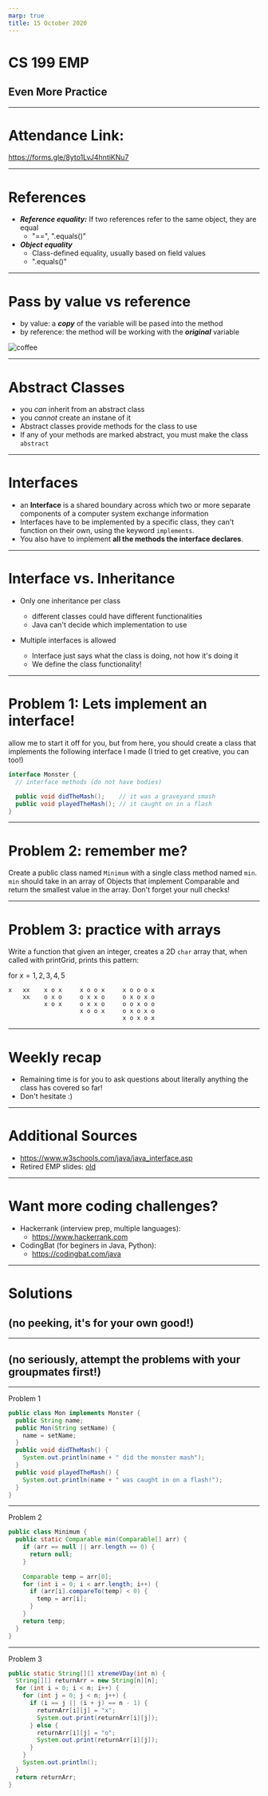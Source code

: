 ```yaml
---
marp: true
title: 15 October 2020
---
```


# <!-- fit --> CS 199 EMP

## <!-- fit --> Even More Practice

---

# <!-- fit --> Attendance Link:

https://forms.gle/8yto1LvJ4hntiKNu7

---

# References

* ***Reference equality:*** If two references refer to the same object, they are equal
  * "==", ".equals()"
* ***Object equality***
  * Class-defined equality, usually based on field values
  * ".equals()"

---

# Pass by value vs reference
* by value: a ***copy*** of the variable will be pased into the method
* by reference: the method will be working with the ***original*** variable

![coffee](../pics/pass_by_refference.gif)

---

# Abstract Classes
* you *can* inherit from an abstract class
* you *cannot* create an instane of it
* Abstract classes provide methods for the class to use
* If any of your methods are marked abstract, you must make the class ```abstract```

---
# Interfaces
* an **Interface** is a shared boundary across which two or more separate components of a computer system exchange information
* Interfaces have to be implemented by a specific class, they can't function on their own, using the keyword ```implements```.
* You also have to implement **all the methods the interface declares**.

---

# Interface vs. Inheritance

* Only one inheritance per class
  * different classes could have different functionalities
  * Java can't decide which implementation to use

* Multiple interfaces is allowed
  * Interface just says what the class is doing, not how it's doing it
  * We define the class functionality!

---

# Problem 1: Lets implement an interface!

allow me to start it off for you, but from here, you should create a class that implements the following interface I made (I tried to get creative, you can too!)

```Java
interface Monster {
  // interface methods (do not have bodies)

  public void didTheMash();    // it was a graveyard smash
  public void playedTheMash(); // it caught on in a flash
}
```

---

# Problem 2: remember me?
Create a public class named ```Minimum``` with a single class method named ```min```. ```min``` should take in an array of Objects that implement Comparable and return the smallest value in the array. Don't forget your null checks!

---
# Problem 3: practice with arrays
Write a function that given an integer, creates a 2D `char` array that, when called with printGrid, prints this pattern:

for $x = 1,2, 3, 4, 5$

```
x   xx    x o x     x o o x     x o o o x
    xx    o x o     o x x o     o x o x o
          x o x     o x x o     o o x o o
                    x o o x     o x o x o
                                x o x o x
```

---
# Weekly recap
* Remaining time is for you to ask questions about literally anything the class has covered so far!
* Don't hesitate :)

---
# Additional Sources
* https://www.w3schools.com/java/java_interface.asp
* Retired EMP slides: [old](https://docs.google.com/presentation/d/1D2xN_lJFHAuPlAkVzZJ4CR2Ypvyb-ZoAzeHHrdMvT-o/edit#slide=id.g43508f564e_0_437)

---
# Want more coding challenges?
* Hackerrank (interview prep, multiple languages):
  *   https://www.hackerrank.com
* CodingBat (for beginers in Java, Python): 
  * https://codingbat.com/java

---
#  <!-- fit --> Solutions 
## <!-- fit --> (no peeking, it's for your own good!)
---
## <!-- fit --> (no seriously, attempt the problems with your groupmates first!)

---

Problem 1

```java
public class Mon implements Monster {
  public String name;
  public Mon(String setName) {
    name = setName;
  }
  public void didTheMash() {
    System.out.println(name + " did the monster mash");
  }
  public void playedTheMash() {
    System.out.println(name + " was caught in on a flash!");
  }
}
```


---
Problem 2

```Java
public class Minimum {
  public static Comparable min(Comparable[] arr) {
    if (arr == null || arr.length == 0) {
      return null;
    }
    
    Comparable temp = arr[0];
    for (int i = 0; i < arr.length; i++) {
      if (arr[i].compareTo(temp) < 0) {
        temp = arr[i];
      }
    }
    return temp;
  }
}
```
---

Problem 3

```java
public static String[][] xtremeVDay(int n) {
  String[][] returnArr = new String[n][n];
  for (int i = 0; i < n; i++) {
    for (int j = 0; j < n; j++) {
      if (i == j || (i + j) == n - 1) {
        returnArr[i][j] = "x";
        System.out.print(returnArr[i][j]);
      } else {
        returnArr[i][j] = "o";
        System.out.print(returnArr[i][j]);
      }
    }
    System.out.println();
  }
  return returnArr;
}
```